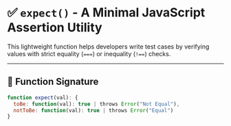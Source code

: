 # ✅ `expect()` - A Minimal JavaScript Assertion Utility

This lightweight function helps developers write test cases by verifying values with strict equality (`===`) or inequality (`!==`) checks.

---

## 🔧 Function Signature

```js
function expect(val): {
  toBe: function(val): true | throws Error("Not Equal"),
  notToBe: function(val): true | throws Error("Equal")
}
```
